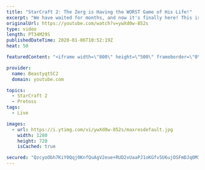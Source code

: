 ```yaml
---
title: "StarCraft 2: The Zerg is Having the WORST Game of His Life!"
excerpt: "We have waited for months, and now it's finally here! This is the VOID RAYS to GRANDMASTER series! With the new balance changes to speedy Void Rays in the latest patch, we can now begin the series right! At this point in the series, we are introducing other units into the composition to make the games"
originalUrl: https://youtube.com/watch?v=ywXd0w-852s
type: video
length: PT34M29S
publishedDateTime: 2020-01-06T10:52:19Z
heat: 50

featuredContent: "<iframe width=\"800\" height=\"500\" frameborder=\"0\" src=\"https://www.youtube.com/embed/ywXd0w-852s\" allow=\"accelerometer; autoplay; encrypted-media; gyroscope; picture-in-picture\" allowfullscreen></iframe>"

provider:
  name: BeastyqtSC2
  domain: youtube.com

topics:
  - StarCraft 2
  - Protoss
tags:
  - Live

images:
  - url: https://i.ytimg.com/vi/ywXd0w-852s/maxresdefault.jpg
    width: 1280
    height: 720
    isCached: true

secured: "QzcyoObh7KiY0Qqj0KnfQuAgV2eue+RUD2vUaaPJ1oKGfv5U6ujOSFmDJq0M3lCdKFqY3iLsmxaI35DpMe/MRSHgzULsC6S1pn4NT+JuQ3AwK3l6Rs+7vk9JXPV9ji2C+KmvAOjukDqjv5UTWRCCmB6bRjzwEDOwnfwMRV4hSsv95BOG0vI8of6I/87REfrmplKqNwqNK6fqmMDnl4g1wiU6AAKiVV5A0RXBYTrTEW0g1swaYest+gwrjKjB7AgQ0tNHwg0uEFY5jN5Mgye7uTI2mj5Zvs/QSAG6It2+AX0Zlys0RLJuEWAtHTZqIbyws113aCfJF3bozm4Xlp960A7f8bTTcQNZLmTsz3uxQ8pqvT+8bUYYIsfzhKcC7ww62xeBqwsKDwWb6FwppDN8kUdAGwuMw62hm9xHDhoFLcU=;mtaot4jp3iqTqLNkxHfSVg=="
---
```


